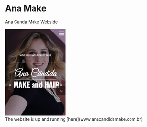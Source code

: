# Ana Make
Ana Canda Make Webside
<div>
<img src="/img/ana/site.png" width="200px"</img> 
</div>
The website is up and running [here](www.anacandidamake.com.br)

